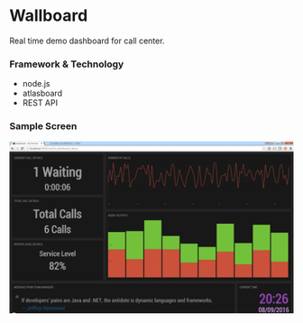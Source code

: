 # Wallboard
Real time demo dashboard for call center.

### Framework & Technology
* node.js
* atlasboard 
* REST API


### Sample Screen

![alt tag](https://raw.githubusercontent.com/nayakam/wallboard/master/packages/demo/screenshot/Screenshot4.jpg)
